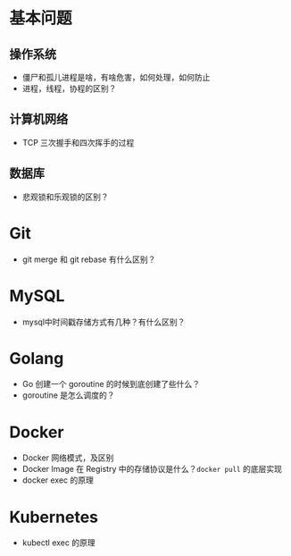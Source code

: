 
# 基本问题
## 操作系统
- 僵尸和孤儿进程是啥，有啥危害，如何处理，如何防止
- 进程，线程，协程的区别？

## 计算机网络
- TCP 三次握手和四次挥手的过程

## 数据库
- 悲观锁和乐观锁的区别？

# Git
- git merge 和 git rebase 有什么区别？

# MySQL
- mysql中时间戳存储方式有几种？有什么区别？

# Golang
- Go 创建一个 goroutine 的时候到底创建了些什么？
- goroutine 是怎么调度的？

# Docker
- Docker 网络模式，及区别
- Docker Image 在 Registry 中的存储协议是什么？`docker pull` 的底层实现
- docker exec 的原理

# Kubernetes
- kubectl exec 的原理
